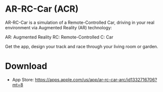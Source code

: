 # AR-RC-Car (ACR)

AR-RC-Car is a simulation of a Remote-Controlled Car, driving in your real environment via Augmented Reality (AR) technology:

AR: Augmented Reality
RC: Remote-Controlled
C: Car

Get the app, design your track and race through your living room or garden.

# Download

- App Store: https://apps.apple.com/us/app/ar-rc-car-arc/id1332716706?mt=8
